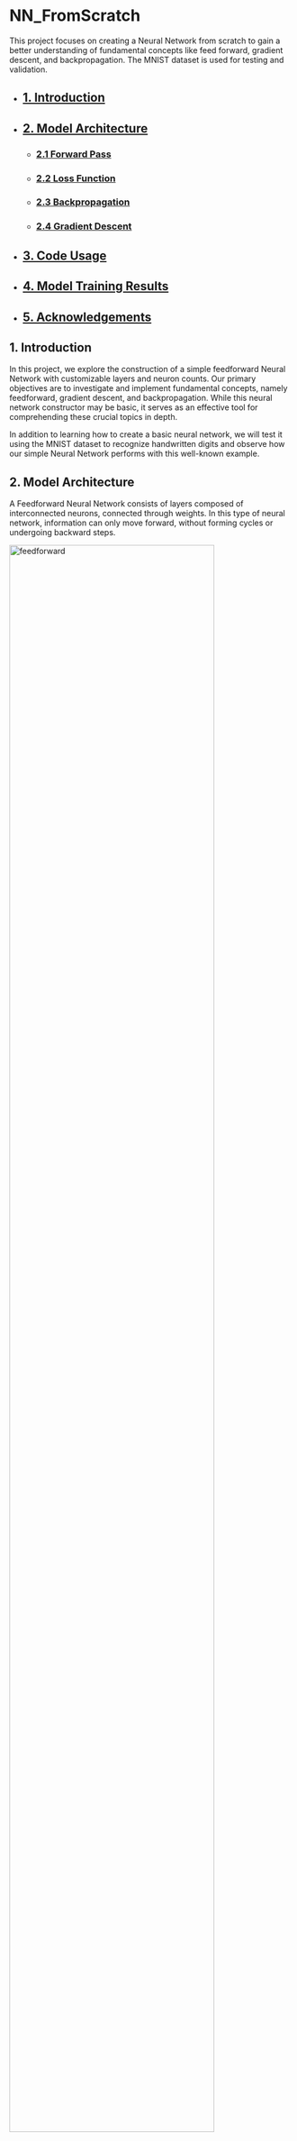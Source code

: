 # NN_FromScratch
This project focuses on creating a Neural Network from scratch to gain a better understanding of fundamental concepts like feed forward, gradient descent, and backpropagation. The MNIST dataset is used for testing and validation.

* ## [1. Introduction](#1-Introduction)
* ## [2. Model Architecture](#2-Model-Architecture)
    * ### [2.1 Forward Pass](#21-Forward-Pass)
    * ### [2.2 Loss Function](#22-Loss-Function)
    * ### [2.3 Backpropagation](#23-Backpropagation)
    * ### [2.4 Gradient Descent](#24-Gradient-Descent)
* ## [3. Code Usage](#3-Code-Usage)
* ## [4. Model Training Results](#4-Model-Training-Results)
* ## [5. Acknowledgements](#5-Acknowledgements)

## <a name="1-Introduction">1. Introduction</a> 

In this project, we explore the construction of a simple feedforward Neural Network with customizable layers and neuron counts. Our primary objectives are to investigate and implement fundamental concepts, namely feedforward, gradient descent, and backpropagation. While this neural network constructor may be basic, it serves as an effective tool for comprehending these crucial topics in depth.

In addition to learning how to create a basic neural network, we will test it using the MNIST dataset to recognize handwritten digits and observe how our simple Neural Network performs with this well-known example.


## <a name="2-Model-Architecture">2. Model Architecture</a> 


A Feedforward Neural Network consists of layers composed of interconnected neurons, connected through weights. In this type of neural network, information can only move forward, without forming cycles or undergoing backward steps.

<img src="img/feedforward.png" alt="feedforward" width="85%">


Each neuron has weights connected to it from the previous layer (except for the input) and another set connected to the next layer (except for the output). The nomenclature used is as follows:

- <sub style="font-size: 1.3em">$a_i^l$</sub>:  Activation of the $i$-th neuron in layer $𝑙$


- <sub style="font-size: 1.3em">$z_i^l$</sub>:  Pre-activation of the $i$-th neuron in layer $𝑙$ (before goes into activation function)


- <sub style="font-size: 1.3em">$w_{ij}^l$</sub>: Weight from $i$-th neuron in layer $(l-1)$ to $j$-th neuron in layer $l$


- <sub style="font-size: 1.3em">$b_i^l$</sub>:  Bias for neuron $i$ in layer $l$


The input layer is considered as $a^{(0)}$ and the output layer as $a^{(n)}$, where $n$ is the number of layers mimnus one.

The activation ($a$) and pre-activation ($z$) are given by: 

$$ z_j^{(l)} = \sum_{i=1}^{n_{l-1}} w_{ij}^{(l)} a_i^{(l-1)} + b_j^{(l)} $$

$$ a_j^{(l)} = f^{(l)}(z_j^{(l)}) $$

Where $n_{l-1}$ is the number of neurons in layer $𝑙 − 1$, and $f^{(l)}$ is the activation function for layer $l$.

---

### <a name="21-Forward-Pass">2.1 Forward Pass</a> 

The forward pass involves calculations performed throughout the neural network, from the input to the output. To perform the calculation, you need to compute the activation for each neuron and continue this process until you reach the output. For a specific layer, the activations are computed as follows:

$$a^{(l)} = f^{(l)}(  (𝑊^{(l)})^Ta^{(l-1)}+b^{(l)}  )$$

Where $W$ is the matrix for the weights of layer $l$, $a^{(l-1)}$ the vector of activations from layer $(l-1)$ and $b^{(l)}$ the vector of bias from layer $l$. The weight matrix, activation vector and bias vector are represented this way:



$$𝑊^{(l)} = 
\begin{bmatrix}
    w_{11}^{(𝑙)} & \cdots & w_{1n_𝑙}^{(𝑙)} \\
    \vdots & \ddots & \vdots \\
    w_{n_{𝑙-1}1}^{(𝑙)} & \cdots & w_{n_{𝑙-1}n_𝑙}^{(𝑙)} \\
\end{bmatrix}$$


$$a^{(𝑙)} =
\begin{bmatrix}
    a_1^{(𝑙)} \\
    \vdots \\
    a_{n_𝑙}^{(𝑙)}
\end{bmatrix}$$


$$b^{(𝑙)} =
\begin{bmatrix}
    b_1^{(𝑙)} \\
    \vdots \\
    b_{n_𝑙}^{(𝑙)}
\end{bmatrix}$$

The matrix $𝑊(𝑙)$ of dimension $𝑛_{𝑙−1} × 𝑛_𝑙$ contains the weights of the layer $𝑙$.

---


### <a name="22-Loss-Function">2.2 Loss Function</a> 


The Loss Function quantifies the difference between the predicted output and the actual target. The goal during training is to minimize this discrepancy. Common loss functions include Mean Squared Error (MSE) for regression tasks and Cross-Entropy Loss for classification problems. 
The loss function help us to see how far we are from our target, and its based on its value that we try to minimize.

---


### <a name="23-Backpropagation">2.3 Backpropagation</a> 

Backpropagation is the fundamental algorithm that enables neural networks to learn. It involves propagating the output error backward through the network and adjusting the weights and biases based on their respective contributions to the output. The key is to minimize the error between the output and the target.

The level of adjustment is determined by the gradients of the cost function concerning those parameters (weights or biases). Gradients are utilized due to their capability to measure the sensitivity of the output function concerning its variables.

$$\frac{\partial C}{\partial x}$$

* The derivative tells us the direction C is going.
* The gradient shows how much the parameter x needs to change (in positive or negative direction) to minimize C.

To facilitate error propagation throughout the network, we use the Chain Rule for derivatives. This method is particularly crucial in deep neural networks. An easy demostration of the chain rule is:

if $y=f(u)$, where $u=g(x)$, you can write:

$$\frac{d y}{d x} = \frac{d y}{d u}  \frac{d u}{d x}$$

To have a better understanding on this topic you can check this [page](https://www.khanacademy.org/math/ap-calculus-ab/ab-differentiation-2-new/ab-3-1a/v/chain-rule-introduction).
With the help of this chain rule we can use the backpropagation to calculate the gradient for each weight and bias in the entire network:

$$weights: \frac{d C}{d w_{11}^{(1)}}, \frac{d C}{d w_{12}^{(1)}}, ... , \frac{d C}{d w_{i(j-1)}^{(l)}}, \frac{d C}{d w_{ij}^{(l)}}$$


$$bias: \frac{d C}{d b_1^{(1)}}, \frac{d C}{d b_2^{(1)}}, ... , \frac{d C}{d b_{(j-1)}^{(l)}}, \frac{d C}{d b_{j}^{(l)}}$$


---


### <a name="24-Gradient-Descent">2.4 Gradient Descent</a> 

Gradient Descent is an optimization algorithm that is used to help train machine learning models. It makes use of the gradients computed by the backpropagation to update the value of weights and bias, always tending to minimize the loss function. This algorithm is used repetively in the trainning process to move the variables to a local minimal in the superficie of the loss function.

<img src="img/gradient-descent.png" alt="gradient-descent" width="70%">

Even though the primary aim is to minimize the loss function significantly, achieving the global minimum isn't assured; the algorithm typically converges towards a local minimum, which might or might not be the global minimum. Techniques such as weight and bias initialization methods, along with optimization features like ADAM and momentum, can be employed to alleviate this issue.
Let's explore how the Gradient Descent algorithm utilizes gradients. To update a specific element, you follow this formula:

$$ x = x - \alpha \cdot \nabla L_x $$

- $x$ represents the specific weight or bias being updated.
- $\alpha$ denotes the learning rate, controlling the size of optimization steps.
- $\nabla L_x$ signifies the gradient of the loss function with respect to the weights or biases, indicating the direction and rate of the steepest change in the loss function.

The learning rate ($\alpha$) determines the size of steps taken to reach the minimum. Typically a small value, it's assessed and adjusted based on the cost function's behavior. Higher learning rates lead to larger steps, risking overshooting the minimum. Conversely, lower learning rates yield smaller step sizes.

<img src="img/learning_rate.png" alt="learning_rate" width="70%">

You can also divide the way you update the elements using gradient descent in 3 main groups:

* Batch Gradient Descent

In this approach, the gradients for all points in the training dataset are summed up, and updates are made only after computing all of them. This method usually results in a smoother curve towards local minima but may demand significant time and memory due to the need to store all gradients before updating the values.

* Stochastic Gradient Descent

Stochastic Gradient Descent (SGD) updates the values after processing each input in the dataset. This technique is faster and requires less memory as updates occur after every forward pass. However, it can introduce considerable noise since each input modifies the elements related to its output, ignoring other samples.

* Mini-Batch Gradient Descent

This technique attempts to combine the advantages of the above methods. The training dataset is divided into smaller mini-datasets, and updates to weights and biases occur after processing each mini-batch.

---


## <a name="3-Code-Usage">3. Code Usage</a> 

I've designed a class called NeuralNetwork, requiring a list containing integers as input. Each element in the list represents a layer in the neural network, including both the input and output layers. The integer at each position signifies the number of neurons in that layer. Here's an example for clarification:

```python
nn = NeuralNetwork(layers=[4,3,2])
```
<img src="img/nn-example.png" alt="nn-example" width="70%">

All weight and bias matrices are instances of this class, created during initialization. Both weight and bias matrices are generated using a random normal distribution with an average of 0 and a standard deviation of 1. 
You can also select the learning rate for the gradient descent update, but I've made it optional. The default value is $0.5$. The entire initialization function includes instances of activations, gradients, and the number of layers, built as shown in the following code snippet:

```python
class NeuralNetwork():
    def __init__(self, layers, learning_rate=.5):
        self.n_layers = len(layers)
        # Weights
        self.weights = [np.random.normal(loc=0.0, scale=1.0,
                        size=(layers[i], layers[i+1])) for i in range(len(layers)-1)]
        # Bias
        self.bias = [np.random.normal(loc=0.0, scale=1.0,
                     size=(i,)) for i in layers[1:]]
        # Learning rate
        self.learning_rate = learning_rate
        # Activations 
        self.a = []
        # Gradients
        self.grad_w = []
        self.grad_b = []
```

The forward pass only require the input data since all weights and biases are instantiated within the class. Additionally, for this project, I've employed the sigmoid activation function for all layers in the neural network.

To train the neural network, you'll only need the test data, the number of epochs, and the batch size, although I've left these last two as optional parameters with defaults of epochs=25 and batch_size=1. The function will return the epoch_loss and batch_loss.

```python
nn = NeuralNetwork([784, 32, 16, 10])
epoch_loss, batch_loss = nn.train(x_train, y_train, epochs=25, batch_size=20)
```

## <a name="4-Model-Training-Results">4. Model Training Results</a> 

I've conducted thorough tests using the MNIST dataset to evaluate the performance of the Neural Network. Below are some key findings from the training process:

Accuracy Assessment: The model achieved an accuracy of [93.46]% on the test dataset, showcasing its capability to make accurate predictions.

Loss Metrics: Throughout [25] epochs of training, the model demonstrated a consistent reduction in loss, indicating improved learning and convergence over time. The epoch-wise loss metrics are detailed below:

```python
Epoch 1/25 - Loss: 0.0310
Epoch 2/25 - Loss: 0.0156
Epoch 3/25 - Loss: 0.0114
Epoch 4/25 - Loss: 0.0097
Epoch 5/25 - Loss: 0.0086
Epoch 6/25 - Loss: 0.0079
Epoch 7/25 - Loss: 0.0073
Epoch 8/25 - Loss: 0.0069
Epoch 9/25 - Loss: 0.0065
Epoch 10/25 - Loss: 0.0062
Epoch 11/25 - Loss: 0.0060
Epoch 12/25 - Loss: 0.0058
Epoch 13/25 - Loss: 0.0056
Epoch 14/25 - Loss: 0.0054
Epoch 15/25 - Loss: 0.0053
Epoch 16/25 - Loss: 0.0051
Epoch 17/25 - Loss: 0.0050
Epoch 18/25 - Loss: 0.0049
Epoch 19/25 - Loss: 0.0048
Epoch 20/25 - Loss: 0.0047
Epoch 21/25 - Loss: 0.0046
Epoch 22/25 - Loss: 0.0045
Epoch 23/25 - Loss: 0.0044
Epoch 24/25 - Loss: 0.0043
Epoch 25/25 - Loss: 0.0042
```

<img src="img/loss_over_epoch.png" alt="loss-over-epoch" width="70%">

## <a name="5-Acknowledgements">5. Acknowledgements</a> 

I'd like to provide some sources of inspiration and further study materials related to this project:

* [3Blue1Brown Series on Deep learning](https://www.youtube.com/watch?v=aircAruvnKk&list=PLZHQObOWTQDNU6R1_67000Dx_ZCJB-3pi)

* [DeepLearningAI Course](https://www.youtube.com/watch?v=CS4cs9xVecg&list=PLpFsSf5Dm-pd5d3rjNtIXUHT-v7bdaEIe)

* [DeepLizard course on Deep Learning](https://www.youtube.com/watch?v=gZmobeGL0Yg&list=PLZbbT5o_s2xq7LwI2y8_QtvuXZedL6tQU)
